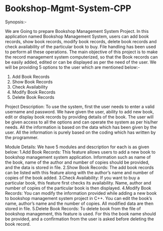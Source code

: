 # Bookshop-Mgmt-System-CPP

Synopsis:-

We are Going to prepare Bookshop Management System Project. In this application named Bookshop Management System, users can add book records, show book records, modify book records, delete book records and check availability of the particular book to buy. File handling has been used to perform all these operations. The main objective of this project is to make the record management system computerized, so that the Book records can be easily added, edited or can be displayed as per the need of the user. We will be providing 5 options to the user which are mentioned below:-
1. Add Book Records
2. Show Book Records	
3. Check Availability
4. Modify Book Records
5. Delete Book Records


Project Description:
To use the system, first the user needs to enter a valid username and password. We have given the user, ability to add new book, edit or display book records by providing details of the book. The user will be given access to all the options and can operate the system as per his/her needs. All the information is based on the data which has been given by the user. All the information is purely based on the coding which has written by the programmer.


Module Details:
We have 5 modules and description for each is as given below:
1.Add Book Records: 
This feature allows users to add a new book to bookshop management system application. Information such as name of the book, name of the author and number of copies should be provided, and the data is stored in file.
2.Show Book Records:
The add book records can be listed with this feature along with the author’s name and number of copies of the book added.
3.Check Availability: 
If you want to buy a particular book, this feature first checks its availability. Name, author and number of copies of the particular book is then displayed.
4.Modify Book Records: 
You can modify the information provided while adding a new book to bookshop management system project in C++. You can edit the book’s name, author’s name and the number of copies. All modified data are then stored in file.
5.Delete Book Records:
To delete book from the file of bookshop management, this feature is used. For this the book name should be provided, and a confirmation from the user is asked before deleting the book record.

